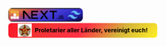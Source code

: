 <img src="./.github/repo.png" width="150px" style="border-radius: 8px;"/>
<div style="display: flex; justify-content: center; gap: 6px; color: black; font-weight: bold; font-size: 12px; align-items: center; background: rgb(254,18,37);
background: -moz-linear-gradient(133deg, rgba(254,18,37,1) 0%, rgba(242,52,52,1) 24%, rgba(255,50,69,1) 50%, rgba(213,179,59,1) 74%, rgba(255,240,36,1) 100%);
background: -webkit-linear-gradient(133deg, rgba(254,18,37,1) 0%, rgba(242,52,52,1) 24%, rgba(255,50,69,1) 50%, rgba(213,179,59,1) 74%, rgba(255,240,36,1) 100%);
background: linear-gradient(133deg, rgba(254,18,37,1) 0%, rgba(242,52,52,1) 24%, rgba(255,50,69,1) 50%, rgba(213,179,59,1) 74%, rgba(255,240,36,1) 100%);
width: 300px; height: 30px;
border-radius: 6px;
filter: progid:DXImageTransform.Microsoft.gradient(startColorstr="#fe1225",endColorstr="#fff024",GradientType=1);">
    <img src="./.github/bg.png" width="28px" >
    Proletarier aller Länder, vereinigt euch!
</div>
